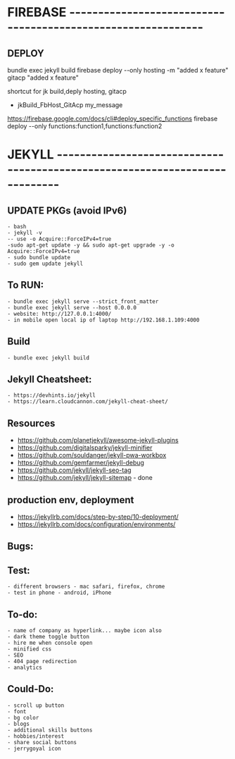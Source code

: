 # FIREBASE -------------------------------------------------------------

## DEPLOY

bundle exec jekyll build
firebase deploy --only hosting -m "added x feature"
gitacp "added x feature"

shortcut for jk build,deply hosting, gitacp

- jkBuild_FbHost_GitAcp my_message

https://firebase.google.com/docs/cli#deploy_specific_functions
firebase deploy --only functions:function1,functions:function2

# JEKYLL ----------------------------------------------------------------------------

## UPDATE PKGs (avoid IPv6)

    - bash
    - jekyll -v
    -- use -o Acquire::ForceIPv4=true
    -sudo apt-get update -y && sudo apt-get upgrade -y -o Acquire::ForceIPv4=true
    - sudo bundle update
    - sudo gem update jekyll

## To RUN:

    - bundle exec jekyll serve --strict_front_matter
    - bundle exec jekyll serve --host 0.0.0.0
    - website: http://127.0.0.1:4000/
    - in mobile open local ip of laptop http://192.168.1.109:4000

## Build

    - bundle exec jekyll build

## Jekyll Cheatsheet:

    - https://devhints.io/jekyll
    - https://learn.cloudcannon.com/jekyll-cheat-sheet/

## Resources

- https://github.com/planetjekyll/awesome-jekyll-plugins
- https://github.com/digitalsparky/jekyll-minifier
- https://github.com/souldanger/jekyll-pwa-workbox
- https://github.com/gemfarmer/jekyll-debug
- https://github.com/jekyll/jekyll-seo-tag
- https://github.com/jekyll/jekyll-sitemap - done

## production env, deployment

- https://jekyllrb.com/docs/step-by-step/10-deployment/
- https://jekyllrb.com/docs/configuration/environments/

## Bugs:

## Test:

    - different browsers - mac safari, firefox, chrome
    - test in phone - android, iPhone

## To-do:

    - name of company as hyperlink... maybe icon also
    - dark theme toggle button
    - hire me when console open
    - minified css
    - SEO
    - 404 page redirection
    - analytics

## Could-Do:

    - scroll up button
    - font
    - bg color
    - blogs
    - additional skills buttons
    - hobbies/interest
    - share social buttons
    - jerrygoyal icon
